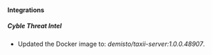 #### Integrations
##### Cyble Threat Intel
- Updated the Docker image to: *demisto/taxii-server:1.0.0.48907*.
